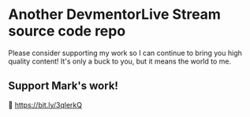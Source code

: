 # Another DevmentorLive Stream source code repo

Please consider supporting my work so I can continue to bring you high
quality content! It's only a buck to you, but it means the world to me.

## Support Mark's work!

🔗 https://bit.ly/3qlerkQ
